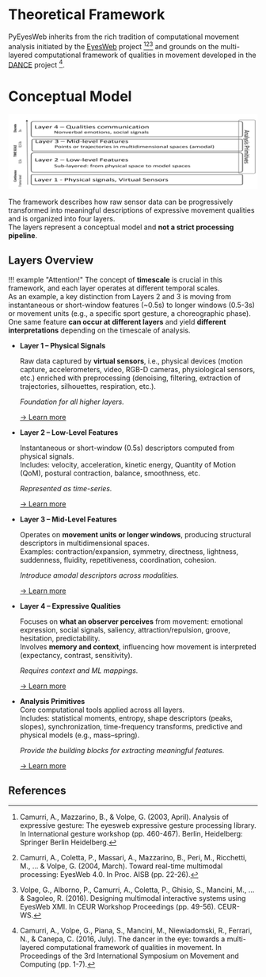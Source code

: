 # Theoretical Framework

PyEyesWeb inherits from the rich tradition of computational movement analysis initiated by the [EyesWeb](https://casapaganini.unige.it/eyesweb_bp) project [^1][^2][^3]
and grounds on the multi-layered computational framework of qualities in movement developed in the [DANCE](http://dance.dibris.unige.it/) project [^4].

# Conceptual Model

![conceptual_model.png](../../assets/conceptual_model.png)

The framework describes how raw sensor data can be progressively transformed into meaningful descriptions of expressive movement qualities and is organized into four layers.  
The layers represent a conceptual model and **not a strict processing pipeline**.  

## Layers Overview

!!! example "Attention!"
    The concept of **timescale** is crucial in this framework, and each layer operates at different temporal scales.  
    As an example, a key distinction from Layers 2 and 3 is moving from instantaneous or short-window features (~0.5s)
    to longer windows (0.5-3s) or movement units (e.g., a specific sport gesture, a choreographic phase).  
    One same feature **can occur at different layers** and yield **different interpretations** depending on the timescale of analysis.

<div class="grid cards" markdown>

-   **Layer 1 – Physical Signals**  

     Raw data captured by **virtual sensors**, i.e., physical devices (motion capture, accelerometers, video, RGB-D cameras, physiological sensors, etc.) enriched with preprocessing (denoising, filtering, extraction of trajectories, silhouettes, respiration, etc.).  

    _Foundation for all higher layers._  
    
    [→ Learn more](physical_signals/index.md)

-   **Layer 2 – Low-Level Features**  

    Instantaneous or short-window (0.5s) descriptors computed from physical signals.  
    Includes: velocity, acceleration, kinetic energy, Quantity of Motion (QoM), postural contraction, balance, smoothness, etc.  
    
    _Represented as time-series._  

    [→ Learn more](low_level/index.md)

-   **Layer 3 – Mid-Level Features**  

    Operates on **movement units or longer windows**, producing structural descriptors in multidimensional spaces.  
    Examples: contraction/expansion, symmetry, directness, lightness, suddenness, fluidity, repetitiveness, coordination, cohesion.  
    
    _Introduce amodal descriptors across modalities._

    [→ Learn more](mid_level/index.md)

-   **Layer 4 – Expressive Qualities**  

    Focuses on **what an observer perceives** from movement: emotional expression, social signals, saliency, attraction/repulsion, groove, hesitation, predictability.  
    Involves **memory and context**, influencing how movement is interpreted (expectancy, contrast, sensitivity).  
    
    _Requires context and ML mappings._

    [→ Learn more](high_level/index.md)


</div>

<div class="grid cards" markdown style="justify-content: center;">

-   **Analysis Primitives**  
    Core computational tools applied across all layers.  
    Includes: statistical moments, entropy, shape descriptors (peaks, slopes), synchronization, time-frequency transforms, predictive and physical models (e.g., mass–spring).  
    
    _Provide the building blocks for extracting meaningful features._  
    
    [→ Learn more](analysis_primitives/index.md)

</div>

## References

[^1]: Camurri, A., Mazzarino, B., & Volpe, G. (2003, April). Analysis of expressive gesture: The eyesweb expressive gesture processing library. In International gesture workshop (pp. 460-467). Berlin, Heidelberg: Springer Berlin Heidelberg.
[^2]: Camurri, A., Coletta, P., Massari, A., Mazzarino, B., Peri, M., Ricchetti, M., ... & Volpe, G. (2004, March). Toward real-time multimodal processing: EyesWeb 4.0. In Proc. AISB (pp. 22-26).
[^3]: Volpe, G., Alborno, P., Camurri, A., Coletta, P., Ghisio, S., Mancini, M., ... & Sagoleo, R. (2016). Designing multimodal interactive systems using EyesWeb XMI. In CEUR Workshop Proceedings (pp. 49-56). CEUR-WS.
[^4]: Camurri, A., Volpe, G., Piana, S., Mancini, M., Niewiadomski, R., Ferrari, N., & Canepa, C. (2016, July). The dancer in the eye: towards a multi-layered computational framework of qualities in movement. In Proceedings of the 3rd International Symposium on Movement and Computing (pp. 1-7).

